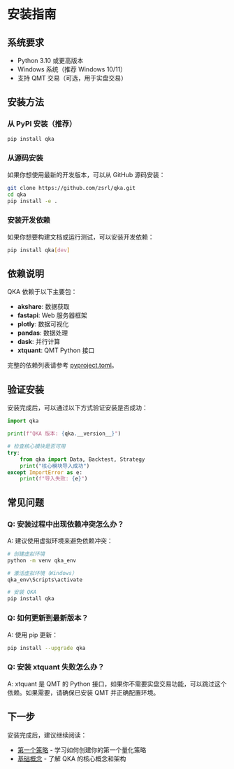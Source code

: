 # 安装指南

## 系统要求

- Python 3.10 或更高版本
- Windows 系统（推荐 Windows 10/11）
- 支持 QMT 交易（可选，用于实盘交易）

## 安装方法

### 从 PyPI 安装（推荐）

```bash
pip install qka
```

### 从源码安装

如果你想使用最新的开发版本，可以从 GitHub 源码安装：

```bash
git clone https://github.com/zsrl/qka.git
cd qka
pip install -e .
```

### 安装开发依赖

如果你想要构建文档或运行测试，可以安装开发依赖：

```bash
pip install qka[dev]
```

## 依赖说明

QKA 依赖于以下主要包：

- **akshare**: 数据获取
- **fastapi**: Web 服务器框架
- **plotly**: 数据可视化
- **pandas**: 数据处理
- **dask**: 并行计算
- **xtquant**: QMT Python 接口

完整的依赖列表请参考 [pyproject.toml](../pyproject.toml)。

## 验证安装

安装完成后，可以通过以下方式验证安装是否成功：

```python
import qka

print(f"QKA 版本: {qka.__version__}")

# 检查核心模块是否可用
try:
    from qka import Data, Backtest, Strategy
    print("核心模块导入成功")
except ImportError as e:
    print(f"导入失败: {e}")
```

## 常见问题

### Q: 安装过程中出现依赖冲突怎么办？

A: 建议使用虚拟环境来避免依赖冲突：

```bash
# 创建虚拟环境
python -m venv qka_env

# 激活虚拟环境（Windows）
qka_env\Scripts\activate

# 安装 QKA
pip install qka
```

### Q: 如何更新到最新版本？

A: 使用 pip 更新：

```bash
pip install --upgrade qka
```

### Q: 安装 xtquant 失败怎么办？

A: xtquant 是 QMT 的 Python 接口，如果你不需要实盘交易功能，可以跳过这个依赖。如果需要，请确保已安装 QMT 并正确配置环境。

## 下一步

安装完成后，建议继续阅读：

- [第一个策略](first-strategy.md) - 学习如何创建你的第一个量化策略
- [基础概念](concepts.md) - 了解 QKA 的核心概念和架构